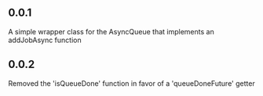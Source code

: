 ## 0.0.1
A simple wrapper class for the AsyncQueue that implements an addJobAsync function
## 0.0.2
Removed the 'isQueueDone' function in favor of a 'queueDoneFuture' getter
